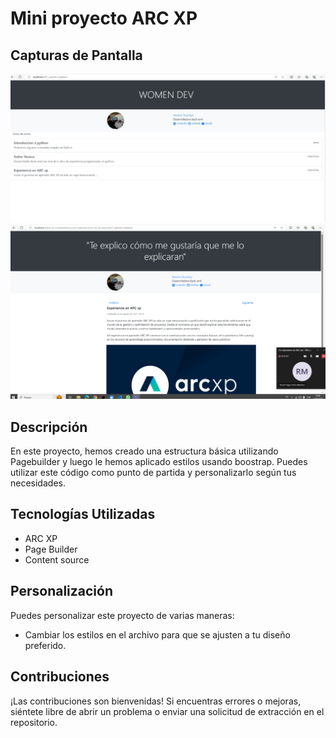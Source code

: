 # Mini proyecto ARC XP 

## Capturas de Pantalla

![Pagina](home.jpg)
![Template](notas.png)

## Descripción

En este proyecto, hemos creado una estructura básica utilizando Pagebuilder  y luego le hemos aplicado estilos usando boostrap.
 Puedes utilizar este código como punto de partida y personalizarlo según tus necesidades.


## Tecnologías Utilizadas

- ARC XP 
- Page Builder 
- Content source 

## Personalización

Puedes personalizar este proyecto de varias maneras:

- Cambiar los estilos en el archivo para que se ajusten a tu diseño preferido.

## Contribuciones

¡Las contribuciones son bienvenidas! Si encuentras errores o mejoras, siéntete libre de abrir un problema o enviar una solicitud de extracción en el repositorio.


